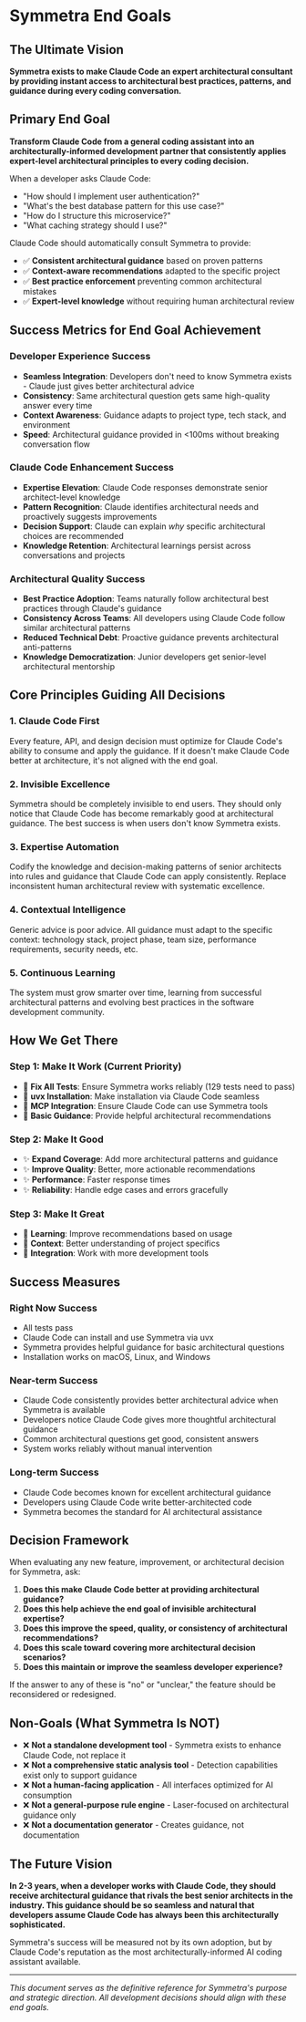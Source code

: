 # Symmetra End Goals

## The Ultimate Vision

**Symmetra exists to make Claude Code an expert architectural consultant by providing instant access to architectural best practices, patterns, and guidance during every coding conversation.**

## Primary End Goal

**Transform Claude Code from a general coding assistant into an architecturally-informed development partner that consistently applies expert-level architectural principles to every coding decision.**

When a developer asks Claude Code:
- "How should I implement user authentication?"
- "What's the best database pattern for this use case?"
- "How do I structure this microservice?"
- "What caching strategy should I use?"

Claude Code should automatically consult Symmetra to provide:
- ✅ **Consistent architectural guidance** based on proven patterns
- ✅ **Context-aware recommendations** adapted to the specific project
- ✅ **Best practice enforcement** preventing common architectural mistakes
- ✅ **Expert-level knowledge** without requiring human architectural review

## Success Metrics for End Goal Achievement

### Developer Experience Success
- **Seamless Integration**: Developers don't need to know Symmetra exists - Claude just gives better architectural advice
- **Consistency**: Same architectural question gets same high-quality answer every time
- **Context Awareness**: Guidance adapts to project type, tech stack, and environment
- **Speed**: Architectural guidance provided in <100ms without breaking conversation flow

### Claude Code Enhancement Success
- **Expertise Elevation**: Claude Code responses demonstrate senior architect-level knowledge
- **Pattern Recognition**: Claude identifies architectural needs and proactively suggests improvements
- **Decision Support**: Claude can explain *why* specific architectural choices are recommended
- **Knowledge Retention**: Architectural learnings persist across conversations and projects

### Architectural Quality Success
- **Best Practice Adoption**: Teams naturally follow architectural best practices through Claude's guidance
- **Consistency Across Teams**: All developers using Claude Code follow similar architectural patterns
- **Reduced Technical Debt**: Proactive guidance prevents architectural anti-patterns
- **Knowledge Democratization**: Junior developers get senior-level architectural mentorship

## Core Principles Guiding All Decisions

### 1. **Claude Code First**
Every feature, API, and design decision must optimize for Claude Code's ability to consume and apply the guidance. If it doesn't make Claude Code better at architecture, it's not aligned with the end goal.

### 2. **Invisible Excellence**
Symmetra should be completely invisible to end users. They should only notice that Claude Code has become remarkably good at architectural guidance. The best success is when users don't know Symmetra exists.

### 3. **Expertise Automation**
Codify the knowledge and decision-making patterns of senior architects into rules and guidance that Claude Code can apply consistently. Replace inconsistent human architectural review with systematic excellence.

### 4. **Contextual Intelligence**
Generic advice is poor advice. All guidance must adapt to the specific context: technology stack, project phase, team size, performance requirements, security needs, etc.

### 5. **Continuous Learning**
The system must grow smarter over time, learning from successful architectural patterns and evolving best practices in the software development community.

## How We Get There

### Step 1: Make It Work (Current Priority)
- 🔧 **Fix All Tests**: Ensure Symmetra works reliably (129 tests need to pass)
- 🔧 **uvx Installation**: Make installation via Claude Code seamless
- 🔧 **MCP Integration**: Ensure Claude Code can use Symmetra tools
- 🔧 **Basic Guidance**: Provide helpful architectural recommendations

### Step 2: Make It Good
- ✨ **Expand Coverage**: Add more architectural patterns and guidance
- ✨ **Improve Quality**: Better, more actionable recommendations
- ✨ **Performance**: Faster response times
- ✨ **Reliability**: Handle edge cases and errors gracefully

### Step 3: Make It Great
- 🚀 **Learning**: Improve recommendations based on usage
- 🚀 **Context**: Better understanding of project specifics
- 🚀 **Integration**: Work with more development tools

## Success Measures

### Right Now Success
- All tests pass
- Claude Code can install and use Symmetra via uvx
- Symmetra provides helpful guidance for basic architectural questions
- Installation works on macOS, Linux, and Windows

### Near-term Success
- Claude Code consistently provides better architectural advice when Symmetra is available
- Developers notice Claude Code gives more thoughtful architectural guidance
- Common architectural questions get good, consistent answers
- System works reliably without manual intervention

### Long-term Success
- Claude Code becomes known for excellent architectural guidance
- Developers using Claude Code write better-architected code
- Symmetra becomes the standard for AI architectural assistance

## Decision Framework

When evaluating any new feature, improvement, or architectural decision for Symmetra, ask:

1. **Does this make Claude Code better at providing architectural guidance?**
2. **Does this help achieve the end goal of invisible architectural expertise?**
3. **Does this improve the speed, quality, or consistency of architectural recommendations?**
4. **Does this scale toward covering more architectural decision scenarios?**
5. **Does this maintain or improve the seamless developer experience?**

If the answer to any of these is "no" or "unclear," the feature should be reconsidered or redesigned.

## Non-Goals (What Symmetra Is NOT)

- ❌ **Not a standalone development tool** - Symmetra exists to enhance Claude Code, not replace it
- ❌ **Not a comprehensive static analysis tool** - Detection capabilities exist only to support guidance
- ❌ **Not a human-facing application** - All interfaces optimized for AI consumption
- ❌ **Not a general-purpose rule engine** - Laser-focused on architectural guidance only
- ❌ **Not a documentation generator** - Creates guidance, not documentation

## The Future Vision

**In 2-3 years, when a developer works with Claude Code, they should receive architectural guidance that rivals the best senior architects in the industry. This guidance should be so seamless and natural that developers assume Claude Code has always been this architecturally sophisticated.**

Symmetra's success will be measured not by its own adoption, but by Claude Code's reputation as the most architecturally-informed AI coding assistant available.

---

*This document serves as the definitive reference for Symmetra's purpose and strategic direction. All development decisions should align with these end goals.*